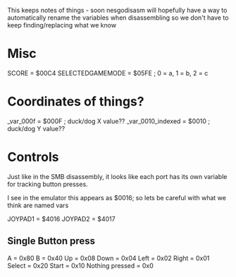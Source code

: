 This keeps notes of things - soon nesgodisasm will hopefully have a way to automatically rename the variables when disassembling so we don't have to keep finding/replacing what we know

# Misc
SCORE = $00C4
SELECTEDGAMEMODE = $05FE ; 0 = a, 1 = b, 2 = c


# Coordinates of things?
_var_000f = $000F ; duck/dog X value??
_var_0010_indexed = $0010 ; duck/dog Y value??

# Controls
Just like in the SMB disassembly, it looks like each port has its own variable for tracking button presses.

I see in the emulator this appears as $0016; so lets be careful with what we think are named vars

JOYPAD1 = $4016
JOYPAD2 = $4017

## Single Button press
A = 0x80
B = 0x40
Up = 0x08
Down = 0x04
Left = 0x02
Right = 0x01
Select = 0x20
Start = 0x10
Nothing pressed = 0x0